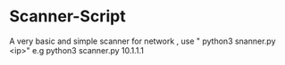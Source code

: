 # Scanner-Script
A very basic and simple scanner for network , 
use " python3 snanner.py &lt;ip>" 
e.g python3 scanner.py 10.1.1.1

